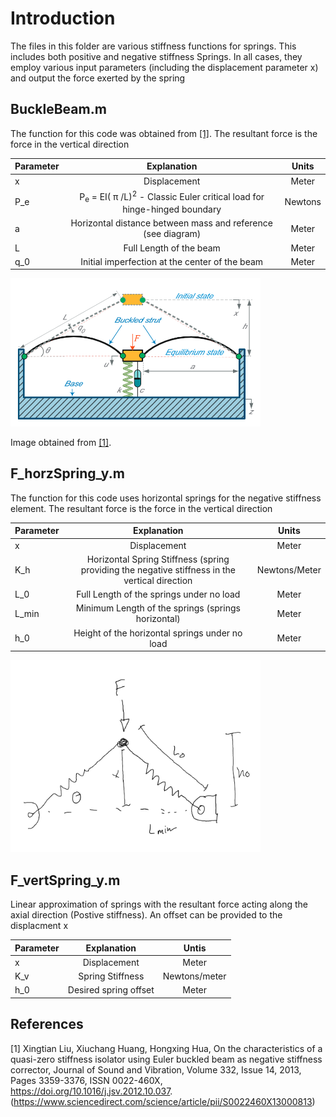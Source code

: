 # Introduction

The files in this folder are various stiffness functions for springs. This includes both positive and negative stiffness Springs. In all cases, they employ various input parameters (including the displacement parameter x) and output the force exerted by the spring

## BuckleBeam.m
The function for this code was obtained from [[1]](#1). The resultant force is the force in the vertical direction

| Parameter     | Explanation | Units
| ------------- | :-------------: |:-------------: |
| x             |Displacement| Meter |
| P_e           |P<sub>e</sub> = EI( &pi; /L)<sup>2</sup>  - Classic Euler critical load for hinge-hinged boundary| Newtons|
|a              |Horizontal distance between mass and reference (see diagram)|Meter |
|L              |Full Length of the beam| Meter|
|q_0            |Initial imperfection at the center of the beam| Meter|

<img src="./Images/BuckleBeam.PNG" alt="" style="width:400px;"/>

Image obtained from [[1]](#1).

## F_horzSpring_y.m
The function for this code uses horizontal springs for the negative stiffness element. The resultant force is the force in the vertical direction

| Parameter     | Explanation | Units
| ------------- | :-------------:                                       |:-------------:|
| x             |Displacement                                           | Meter|
| K_h           |Horizontal Spring Stiffness (spring providing the negative stiffness in the vertical direction| Newtons/Meter|
|L_0            |Full Length of the springs under no load               |Meter|
|L_min          |Minimum Length of the springs (springs horizontal)     |Meter|
|h_0            |Height of the horizontal springs under no load         |Meter|

<img src="./Images/HorizontalSpring.PNG" alt="" style="width:400px;"/>

## F_vertSpring_y.m
Linear approximation of springs with the resultant force acting along the axial direction (Postive stiffness). An offset can be provided to the displacment x 

| Parameter     | Explanation | Untis
| ------------- | :-------------:       |:-------------: |
| x             |Displacement           |Meter|
| K_v           |Spring Stiffness       |Newtons/meter|
|h_0            |Desired spring offset  |Meter|

## References

<a id="1">[1]</a> 
 Xingtian Liu, Xiuchang Huang, Hongxing Hua,
On the characteristics of a quasi-zero stiffness isolator using Euler buckled beam as negative stiffness corrector,
Journal of Sound and Vibration,
Volume 332, Issue 14,
2013,
Pages 3359-3376,
ISSN 0022-460X,
https://doi.org/10.1016/j.jsv.2012.10.037.
(https://www.sciencedirect.com/science/article/pii/S0022460X13000813)
